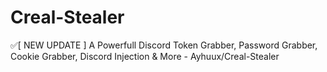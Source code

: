 # Creal-Stealer
✅[ NEW UPDATE ] A Powerfull Discord Token Grabber, Password Grabber, Cookie Grabber, Discord Injection &amp; More - Ayhuux/Creal-Stealer
